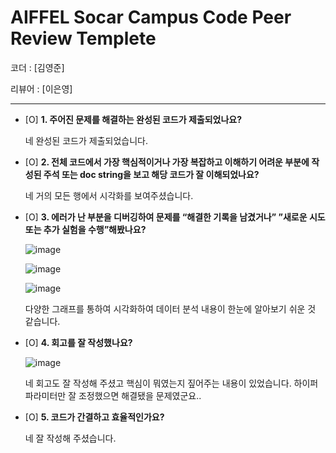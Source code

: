 # AIFFEL Socar Campus Code Peer Review Templete

코더 : [김영준]

리뷰어 : [이은영]

---



- [O]  **1. 주어진 문제를 해결하는 완성된 코드가 제출되었나요?**

    네 완성된 코드가 제출되었습니다.
    
- [O]  **2. 전체 코드에서 가장 핵심적이거나 가장 복잡하고 이해하기 어려운 부분에 작성된 
주석 또는 doc string을 보고 해당 코드가 잘 이해되었나요?**

    네 거의 모든 행에서 시각화를 보여주셨습니다.
        
- [O]  **3. 에러가 난 부분을 디버깅하여 문제를 “해결한 기록을 남겼거나” 
”새로운 시도 또는 추가 실험을 수행”해봤나요?**

    ![image](https://github.com/j053okok/aiffel_repo/assets/141112599/3b08d86f-d4b0-4806-90de-b48efcc0b71a)

    ![image](https://github.com/j053okok/aiffel_repo/assets/141112599/2ef217e9-9acd-48f0-be4c-7d5de3b0a0a0)

    ![image](https://github.com/j053okok/aiffel_repo/assets/141112599/7ca38d3b-1762-461f-92b0-cb47a4fcd201)

    다양한 그래프를 통하여 시각화하여 데이터 분석 내용이 한눈에 알아보기 쉬운 것 같습니다.

        
- [O]  **4. 회고를 잘 작성했나요?**
    
    ![image](https://github.com/j053okok/aiffel_repo/assets/141112599/f9970a93-aafd-4f96-9415-d06a01404bb9)


    네 회고도 잘 작성해 주셨고 핵심이 뭐였는지 짚어주는 내용이 있었습니다. 하이퍼 파라미터만 잘 조정했으면 해결됐을 문제였군요..

- [O]  **5. 코드가 간결하고 효율적인가요?**

    네 잘 작성해 주셨습니다.
